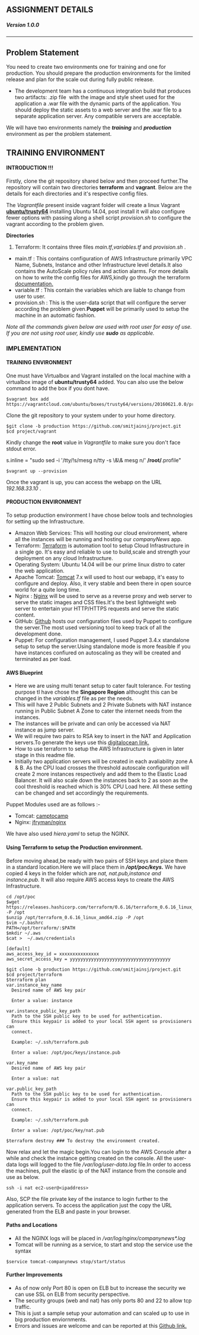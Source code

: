 
## ASSIGNMENT DETAILS
##### Version 1.0.0
-----------------------------------
## Problem Statement
You need to create two environments ​one for training and one for production. You should prepare the production environments for the limited release and plan for the scale out during
fully public release.<br />
- The development team has a continuous integration build that produces two artifacts:​ .zip file ​ with the image and style sheet used for the application a ​.war file​ with the dynamic parts of the application. You should deploy the static assets to a web server and the .war file to a separate application server. Any compatible servers are acceptable.

We will have two environments namely the _**training**_ and _**production**_ environment as per the problem statement.

## TRAINING ENVIRONMENT

#### INTRODUCTION !!!
Firstly, clone the git repository shared below and then proceed further.The repository will contain two directories **terraform** and **vagrant**. Below are the details for each directories and it's respective config files.

The _Vagrantfile_ present inside vagrant folder will create a linux Vagrant [**ubuntu/trusty64**](https://vagrantcloud.com/ubuntu/boxes/trusty64/versions/20160621.0.0/providers/virtualbox.box) installing Ubuntu 14.04, post install it will also configure fewer options with passing along a shell script _provision.sh_ to configure the vagrant according to the problem given.

**Directories** <br />
1. Terraform: It contains three files _main.tf_,_variables.tf_ and _provision.sh_ .<br />
 - main.tf : This contains configuration of AWS Infrastructure primarily VPC Name, Subnets, Instance and other Infrastructure level details.It also contains the AutoScale policy rules and action alarms. For more details on how to write the config files for AWS,kindly go through the terraform [documentation.](https://www.terraform.io/docs/)
 - variable.tf : This contain the variables which are liable to change from user to user.
 - provision.sh : This is the user-data script that will configure the server according the problem given.**Puppet** will be primarily used to setup the machine in an automatic fashion.

 _Note all the commands given below are used with root user for easy of use. If you are not using root user, kindly use **sudo** as applicable._

### IMPLEMENTATION
#### TRAINING ENVIRONMENT
One must have Virtualbox  and Vagrant installed on the local machine with a virtualbox image of **ubuntu/trusty64** added. You can also use the below command to add the box if you dont have.  

````
$vagrant box add https://vagrantcloud.com/ubuntu/boxes/trusty64/versions/20160621.0.0/providers/virtualbox.box1
````

Clone the git repository to your system under to your home directory.<br />
````
$git clone -b production https://github.com/smitjainsj/project.git
$cd project/vagrant
````
Kindly change the **root** value in _Vagrantfile_ to make sure you don't face stdout error.<br />
>
s.inline = "sudo sed -i '/tty/!s/mesg n/tty -s \\&\\& mesg n/' **/root/**.profile"
>
````
$vagrant up --provision
````
Once the vagrant is up, you can access the webapp on the URL _192.168.33.10_ .

#### PRODUCTION ENVIRONMENT
To setup production environment I have chose below tools and technologies for setting up the Infrastructure.<br />
- Amazon Web Services: This will hosting our cloud environment, where all the instances will be running and hosting our _companyNews_ app.
- Terraform: [Terraform](https://www.terraform.io) is automation tool to setup Cloud Infrastructure in a single go. It's easy and reliable to use to build,scale and strength your deployment on any cloud Infrastructure.
- Operating System: Ubuntu 14.04 will be our prime linux distro to cater the web application.
- Apache Tomcat: [Tomcat](http://tomcat.apache.org/) 7.x will used to host our webapp, it's easy to configure and deploy. Also, it very stable and been there in open source world for a quite long time.
- Nginx : [Nginx](https://www.nginx.com/resources/wiki/) will be used to serve as a reverse proxy and web server to serve the static images and CSS files.It's the best lightweight web server to entertain your HTTP/HTTPS requests and serve the static content.
- GitHub: [Github](https://github.com/) hosts our configuration files used by Puppet to configure the server.The most used versioning tool to keep track of all the development done.
- Puppet: For configuration management, I used Puppet 3.4.x standalone setup to setup the server.Using standalone mode is more feasible if you have instances confiured on autoscaling as they will be created and terminated as per load.

#### AWS Blueprint
- Here we are using multi tenant setup to cater fault tolerance. For testing purpose tI have chose the **Singapore Region** althought this can be changed in the _variables.tf_ file as per the needs.
- This will have 2 Public Subnets and 2 Private Subnets with NAT instance running in Public Subnet A Zone to cater the internet needs from the instances.
- The instances will be private and can only be accessed via NAT instance as jump server.
- We will require two pairs to RSA key to insert in the NAT and Application servers.To generate the keys use this [digitalocean link.](https://www.digitalocean.com/community/tutorials/how-to-set-up-ssh-keys--2)
- How to use terraform to setup the AWS Infrastructure is given in later stage in this readme file.
- Initially two application servers will be created in each avaliability zone A & B. As the CPU load crosses the threshold autoscale configuration will create 2 more instances respectively and add them to the Elastic Load Balancer. It will also scale down the instances back to 2 as soon as the cool threshold is reached which is 30% CPU Load here. All these setting can be changed and set accordingly the requirements.

Puppet Modules used are as follows :-
- Tomcat: [camptocamp](https://forge.puppet.com/camptocamp/tomcat)
- Nginx: [jfryman/nginx](https://forge.puppet.com/jfryman/nginx)

We have also used _hiera.yaml_ to setup the NGINX.

#### Using Terraform to setup the Production environment.
Before moving ahead,be ready with two pairs of SSH keys and place them in a standard location.Here we will place them in **_/opt/poc/keys._**
 We have copied 4 keys in the folder which are _nat, nat.pub,instance and instance.pub._
It will also require AWS access keys to create the AWS Infrastructure. <br />

````
cd /opt/poc
$wget https://releases.hashicorp.com/terraform/0.6.16/terraform_0.6.16_linux_amd64.zip -P /opt
$unzip /opt/terraform_0.6.16_linux_amd64.zip -P /opt
$vim ~/.bashrc
PATH=/opt/terraform/:$PATH
$mkdir ~/.aws
$cat >  ~/.aws/credentials

[default]
aws_access_key_id = xxxxxxxxxxxxxxx
aws_secret_access_key = yyyyyyyyyyyyyyyyyyyyyyyyyyyyyyyyyyyyyy

$git clone -b production https://github.com/smitjainsj/project.git
$cd project/terraform
$terraform plan
var.instance_key_name
  Desired name of AWS key pair

  Enter a value: instance

var.instance_public_key_path
  Path to the SSH public key to be used for authentication.
  Ensure this keypair is added to your local SSH agent so provisioners can
  connect.

  Example: ~/.ssh/terraform.pub

  Enter a value: /opt/poc/keys/instance.pub

var.key_name
  Desired name of AWS key pair

  Enter a value: nat

var.public_key_path
  Path to the SSH public key to be used for authentication.
  Ensure this keypair is added to your local SSH agent so provisioners can
  connect.

  Example: ~/.ssh/terraform.pub

  Enter a value: /opt/poc/key/nat.pub

$terraform destroy ### To destroy the environment created.
````


Now relax and let the magic begin.You can login to the AWS Console after a while and check the instance getting created on the console.
All the user-data logs will logged to the file _/var/log/user-data.log_ file.In order to access the machines, pull the elastic ip of the NAT instance from the console and use as below.<br />
````
ssh -i nat ec2-user@<ipaddress>
````
Also, SCP the file private key of the instance to login further to the application servers.
To access the application just the copy the URL generated from the ELB and paste in your browser.

#### Paths and Locations
- All the NGINX logs will be placed in _/var/log/nginx/companynews*.log_
- Tomcat will be running as a service, to start and stop the service use the syntax  
````
$service tomcat-companynews stop/start/status
````

#### Further Improvements
- As of now only Port 80 is open on ELB but to increase the security we can use SSL on ELB from security perspective.
- The security groups (web and nat) has only ports 80 and 22 to allow tcp traffic.
- This is just a sample setup your automation and can scaled up to use in big production enviornments.
- Errors and issues are welcome and can be reported at this [Github link.](https://github.com/smitjainsj/project/issues)
